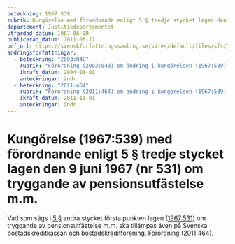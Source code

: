 ```yaml
---
beteckning: 1967:539
rubrik: Kungörelse med förordnande enligt 5 § tredje stycket lagen den 9 juni 1967 (nr 531) om tryggande av pensionsutfästelse m.m.
departement: Justitiedepartementet
utfardad_datum: 1967-06-09
publicerad_datum: 2011-05-17
pdf_url: https://svenskforfattningssamling.se/sites/default/files/sfs/1967-06/SFS1967-539.pdf
andringsforfattningar:
  - beteckning: "2003:848"
    rubrik: "Förordning (2003:848) om ändring i kungörelsen (1967:539) med förordnande enligt 5 § tredje stycket lagen den 9 juni 1967 (nr 531) om tryggande av pensionsutfästelse m.m."
    ikraft_datum: 2004-01-01
    anteckningar: ändr.
  - beteckning: "2011:464"
    rubrik: "Förordning (2011:464) om ändring i kungörelsen (1967:539) med förordnande enligt 5 § tredje stycket lagen den 9 juni 1967 (nr 531) om tryggande av pensionsutfästelse m.m."
    ikraft_datum: 2011-11-01
    anteckningar: ändr.
---
```


# Kungörelse (1967:539) med förordnande enligt 5 § tredje stycket lagen den 9 juni 1967 (nr 531) om tryggande av pensionsutfästelse m.m.

Vad som sägs i [5 §](#5) andra stycket första punkten lagen ([1967:531](https://selex.se/eli/sfs/1967/531)) om tryggande av pensionsutfästelse m.m. ska tillämpas även på Svenska bostadskreditkassan och bostadskreditförening. Förordning ([2011:464](https://selex.se/eli/sfs/2011/464)).